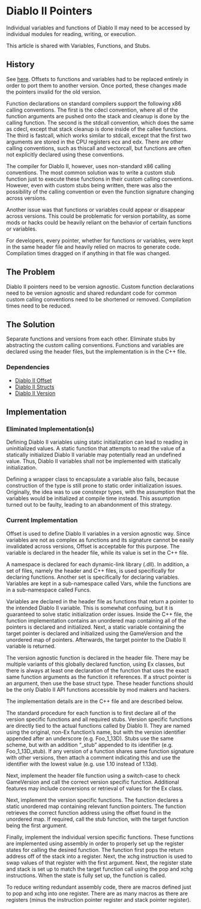 # Diablo II Pointers

Individual variables and functions of Diablo II may need to be accessed by individual modules for reading, writing, or execution.

This article is shared with Variables, Functions, and Stubs.

## History

See [here](../Version). Offsets to functions and variables had to be replaced entirely in order to port them to another version. Once ported, these changes made the pointers invalid for the old version.

Function declarations on standard compilers support the following x86 calling conventions. The first is the cdecl convention, where all of the function arguments are pushed onto the stack and cleanup is done by the calling function. The second is the stdcall convention, which does the same as cdecl, except that stack cleanup is done inside of the callee functions. The third is fastcall, which works similar to stdcall, except that the first two arguments are stored in the CPU registers ecx and edx. There are other calling conventions, such as thiscall and vectorcall, but functions are often not explicitly declared using these conventions.

The compiler for Diablo II, however, uses non-standard x86 calling conventions. The most common solution was to write a custom stub function just to execute these functions in their custom calling conventions. However, even with custom stubs being written, there was also the possibility of the calling convention or even the function signature changing across versions.

Another issue was that functions or variables could appear or disappear across versions. This could be problematic for version portability, as some mods or hacks could be heavily reliant on the behavior of certain functions or variables.

For developers, every pointer, whether for functions or variables, were kept in the same header file and heavily relied on macros to generate code. Compilation times dragged on if anything in that file was changed.

## The Problem

Diablo II pointers need to be version agnostic. Custom function declarations need to be version agnostic and shared redundant code for common custom calling conventions need to be shortened or removed. Compilation times need to be reduced. 

## The Solution

Separate functions and versions from each other. Eliminate stubs by abstracting the custom calling conventions. Functions and variables are declared using the header files, but the implementation is in the C++ file.

### Dependencies

- [Diablo II Offset](../Offset)
- [Diablo II Structs](../Structs)
- [Diablo II Version](../Version)

## Implementation

### Eliminated Implementation(s)

Defining Diablo II variables using static initialization can lead to reading in uninitialized values. A static function that attempts to read the value of a statically initialized Diablo II variable may potentially read an undefined value. Thus, Diablo II variables shall not be implemented with statically initialization.

Defining a wrapper class to encapsulate a variable also fails, because construction of the type is still prone to static order initialization issues. Originally, the idea was to use constexpr types, with the assumption that the variables would be initialized at compile time instead. This assumption turned out to be faulty, leading to an abandonment of this strategy.

### Current Implementation

Offset is used to define Diablo II variables in a version agnostic way. Since variables are not as complex as functions and its signature cannot be easily invalidated across versions, Offset is acceptable for this purpose. The variable is declared in the header file, while its value is set in the C++ file.

A namespace is declared for each dynamic-link library (.dll). In addition, a set of files, namely the header and C++ files, is used specifically for declaring functions. Another set is specifically for declaring variables. Variables are kept in a sub-namespace called Vars, while the functions are in a sub-namespace called Funcs.

Variables are declared in the header file as functions that return a pointer to the intended Diablo II variable. This is somewhat confusing, but it is guaranteed to solve static initialization order issues. Inside the C++ file, the function implementation contains an unordered map containing all of the pointers is declared and initialized. Next, a static variable containing the target pointer is declared and initialized using the GameVersion and the unordered map of pointers. Afterwards, the target pointer to the Diablo II variable is returned.

The version agnostic function is declared in the header file. There may be multiple variants of this globally declared function, using Ex classes, but there is always at least one declaration of the function that uses the exact same function arguments as the function it references. If a struct pointer is an argument, then use the base struct type. These header functions should be the only Diablo II API functions accessible by mod makers and hackers.

The implementation details are in the C++ file and are described below.

The standard procedure for each function is to first declare all of the version specific functions and all required stubs. Version specific functions are directly tied to the actual functions called by Diablo II. They are named using the original, non-Ex function’s name, but with the version identifier appended after an underscore (e.g. Foo_1_13D). Stubs use the same scheme, but with an addition “_stub” appended to its identifier (e.g. Foo_1_13D_stub). If any version of a function shares same function signature with other versions, then attach a comment indicating this and use the identifier with the lowest value (e.g. use 1.10 instead of 1.13d).

Next, implement the header file function using a switch-case to check GameVersion and call the correct version specific function. Additional features may include conversions or retrieval of values for the Ex class.

Next, implement the version specific functions. The function declares a static unordered map containing relevant function pointers. The function retrieves the correct function address using the offset found in the unordered map. If required, call the stub function, with the target function being the first argument.

Finally, implement the individual version specific functions. These functions are implemented using assembly in order to properly set up the register states for calling the desired function. The function first pops the return address off of the stack into a register. Next, the xchg instruction is used to swap values of that register with the first argument. Next, the register state and stack is set up to match the target function call using the pop and xchg instructions. When the state is fully set up, the function is called.

To reduce writing redundant assembly code, there are macros defined just to pop and xchg into one register. There are as many macros as there are registers (minus the instruction pointer register and stack pointer register).

